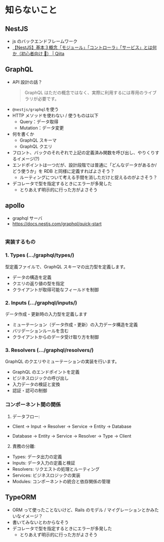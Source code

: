 # 知らないこと

## NestJS

- js のバックエンドフレームワーク
- [【NestJS】基本３概念「モジュール」「コントローラ」「サービス」とは何か（初心者向け 🔰） | Qiita](https://qiita.com/to3izo/items/ecbec71817ab589f87d7)

## GraphQL

- API 設計の話？
  > GraphQL はただの概念ではなく、実際に利用するには専用のライブラリが必要です。
- `@nestjs/graphql`を使う
- HTTP メソッドを使わない / 使うものは以下
  - Query：データ取得
  - Mutation：データ変更
- 何を書くか
  - GraphQL スキーマ
  - GraphQL クエリ
- フロント、バックのそれぞれで上記の定義済み関数を呼び出し、やりくりするイメージ(?)
- エンドポイントは一つだが、設計段階では普通に「どんなデータがあるか/どう使うか」を RDB と同様に定義すればよさそう？
  - ルーティングについて考える手間を消しただけと捉えるのがよさそう？
- デコレータで型を指定するときにエラーが多発した
  - とりあえず明示的に行った方がよさそう

## apollo

- graphql サーバ
- https://docs.nestjs.com/graphql/quick-start

```bash

```

### 実装するもの

### 1. Types (.../graphql/types/)

型定義ファイルで、GraphQL スキーマの出力型を定義します。

- データの構造を定義
- クエリの返り値の型を指定
- クライアントが取得可能なフィールドを制御

### 2. Inputs (.../graphql/inputs/)

データ作成・更新時の入力型を定義します

- ミューテーション（データ作成・更新）の入力データ構造を定義
- バリデーションルールを含む
- クライアントからのデータ受け取り方を制御

### 3. Resolvers (.../graphql/resolvers/)

GraphQL のクエリやミューテーションの実装を行います。

- GraphQL のエンドポイントを定義
- ビジネスロジックの呼び出し
- 入力データの検証と変換
- 認証・認可の制御

### コンポーネント間の関係

1. データフロー:

- Client → Input → Resolver → Service → Entity → Database

- Database → Entity → Service → Resolver → Type → Client

2. 責務の分離:

- Types: データ出力の定義
- Inputs: データ入力の定義と検証
- Resolvers: リクエストの処理とルーティング
- Services: ビジネスロジックの実装
- Modules: コンポーネントの統合と依存関係の管理

## TypeORM

- ORM って使ったことないけど、Rails のモデル / マイグレーションとかみたいなイメージ？
- 書いてみないとわからなそう
- デコレータで型を指定するときにエラーが多発した
  - とりあえず明示的に行った方がよさそう
